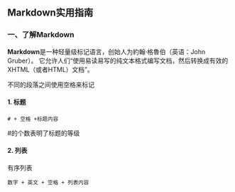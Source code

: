 ## Markdown实用指南



### 一、了解Markdown

**Markdown**是一种轻量级标记语言，创始人为約翰·格魯伯（英语：John Gruber）。 它允许人们“使用易读易写的纯文本格式编写文档，然后转换成有效的XHTML（或者HTML）文档”。

不同的段落之间使用空格来标记

#### 1.  标题 

```
# + 空格 +标题内容
```

#的个数表明了标题的等级

#### 2. 列表

有序列表

```
数字 + 英文 + 空格 + 列表内容
```

